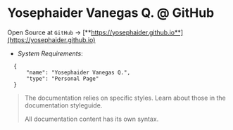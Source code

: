 # Yosephaider Vanegas Q. @ GitHub

Open Source at `GitHub`  →  [**https://yosephaider.github.io**](https://yosephaider.github.io)

* _System Requirements_:

```
  {
      "name": "Yosephaider Vanegas Q.",
      "type": "Personal Page"
  }
```

> The documentation relies on specific styles. Learn about those in the documentation styleguide.
>
> All documentation content has its own syntax.

